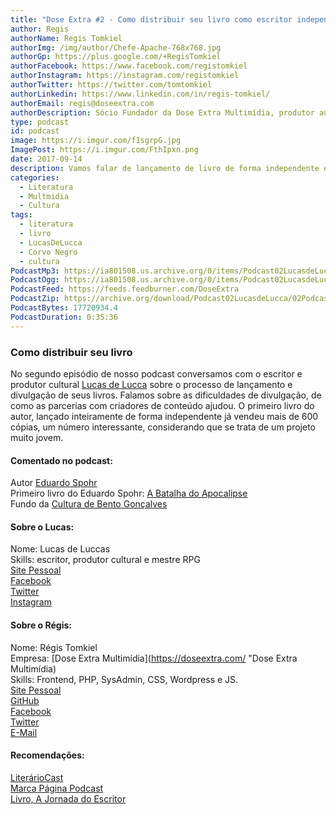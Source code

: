```yaml
---
title: "Dose Extra #2 - Como distribuir seu livro como escritor independente"
author: Regis
authorName: Regis Tomkiel
authorImg: /img/author/Chefe-Apache-768x768.jpg
authorGp: https://plus.google.com/+RegisTomkiel
authorFacebook: https://www.facebook.com/registomkiel
authorInstagram: https://instagram.com/registomkiel
authorTwitter: https://twitter.com/tomtomkiel
authorLinkedin: https://www.linkedin.com/in/regis-tomkiel/
authorEmail: regis@doseextra.com
authorDescription: Sócio Fundador da Dose Extra Multimídia, produtor audiovisual, desenvolvedor web, podcaster, escritor e quando sobra tempo, coleciona videogames e filmes independentes.
type: podcast
id: podcast
image: https://i.imgur.com/f1sgrpG.jpg
ImagePost: https://i.imgur.com/FthIpxn.png
date: 2017-09-14
description: Vamos falar de lançamento de livro de forma independente e sobre divulgação atráves de redes sociais.
categories:
  - Literatura
  - Multmidia
  - Cultura
tags:
  - literatura
  - livro
  - LucasDeLucca
  - Corvo Negro
  - cultura
PodcastMp3: https://ia801508.us.archive.org/0/items/Podcast02LucasdeLucca/Podcast02LucasdeLucca.mp3
PodcastOgg: https://ia801508.us.archive.org/0/items/Podcast02LucasdeLucca/Podcast02LucasdeLucca.ogg
PodcastFeed: https://feeds.feedburner.com/DoseExtra
PodcastZip: https://archive.org/download/Podcast02LucasdeLucca/02Podcast02lucasdelucca.mp3.zip
PodcastBytes: 17720934.4
PodcastDuration: 0:35:36
---
```

### Como distribuir seu livro

No segundo episódio de nosso podcast conversamos com o escritor e produtor cultural [Lucas de Lucca](https://www.youtube.com/user/TheLucs3d "Canal no YouTube Lucas de Lucca") sobre o processo de lançamento e divulgação de seus livros. Falamos sobre as dificuldades de divulgação, de como as parcerias com criadores de conteúdo ajudou. O primeiro livro do autor, lançado inteiramente de forma independente já vendeu mais de 600 cópias, um número interessante, considerando que se trata de um projeto muito jovem.  

#### Comentado no podcast:

Autor [Eduardo Spohr](https://twitter.com/eduardospohr "Eduardo Spohr")    
Primeiro livro do Eduardo Spohr: [A Batalha do Apocalipse](http://www.abatalhadoapocalipse.com/ "Livro a Batalha do Apocalipse")  
Fundo da [Cultura de Bento Gonçalves](http://cultura.bentogoncalves.rs.gov.br/paginas/fundo-municipal-cultura "Fundo da Cultura")  

#### Sobre o Lucas:

Nome: Lucas de Luccas  
Skills: escritor, produtor cultural e mestre RPG  
[Site Pessoal](https://www.youtube.com/user/TheLucs3d)  
[Facebook](https://www.facebook.com/lucas2vezes)  
[Twitter](https://twitter.com/lucas2vezes)  
[Instagram](https://www.instagram.com/lucas2vezes/)  

#### Sobre o Régis:
Nome: Régis Tomkiel  
Empresa: [Dose Extra Multimídia](https://doseextra.com/ "Dose Extra Multimídia)  
Skills: Frontend, PHP, SysAdmin, CSS, Wordpress e JS.  
[Site Pessoal](https://rtomkiel.github.io/)  
[GitHub](https://github.com/rtomkiel)  
[Facebook](https://facebook.com/registomkiel)  
[Twitter](https://twitter.com/tomtomkiel)  
[E-Mail](mailto:regis@doseextra.com)  

#### Recomendações:
[LiterárioCast ](http://literariocast.com/)   
[Marca Página Podcast](http://marcapagina.net/)    
[Livro, A Jornada do Escritor](https://www.saraiva.com.br/a-jornada-do-escritor-estrutura-mtica-para-escritores-8889915.html?pac_id=135884&gclid=Cj0KCQjwq7XMBRCDARIsAKVI5QYJiaeP5-VfpDRZsEMDVsAViK01mMMnSdo9Idnw91E0X_BRpVTeblYaAtZQEALw_wcB)  
